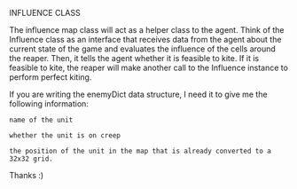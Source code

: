 INFLUENCE CLASS

The influence map class will act as a helper class to the agent. Think of the Influence class as an interface that receives data from the agent about the current state of the game and evaluates the influence of the cells around the reaper. Then, it tells the agent whether it is feasible to kite. If it is feasible to kite, the reaper will make another call to the Influence instance to perform perfect kiting. 

If you are writing the enemyDict data structure, I need it to give me the following information:

    name of the unit
    
    whether the unit is on creep
    
    the position of the unit in the map that is already converted to a 32x32 grid.
    
Thanks :)

